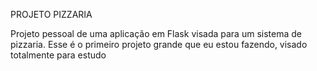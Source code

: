 PROJETO PIZZARIA

Projeto pessoal de uma aplicação em Flask visada para um sistema de pizzaria.
Esse é o primeiro projeto grande que eu estou fazendo, visado totalmente para estudo